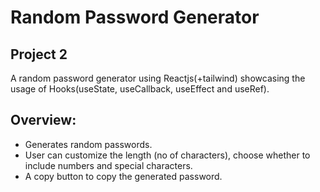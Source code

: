 # Random Password Generator
## Project 2

A random password generator using Reactjs(+tailwind) showcasing the usage of Hooks(useState, useCallback, useEffect and useRef).

## Overview:
- Generates random passwords. 
- User can customize the length (no of characters), choose whether to include numbers and special characters.
- A copy button to copy the generated password.
